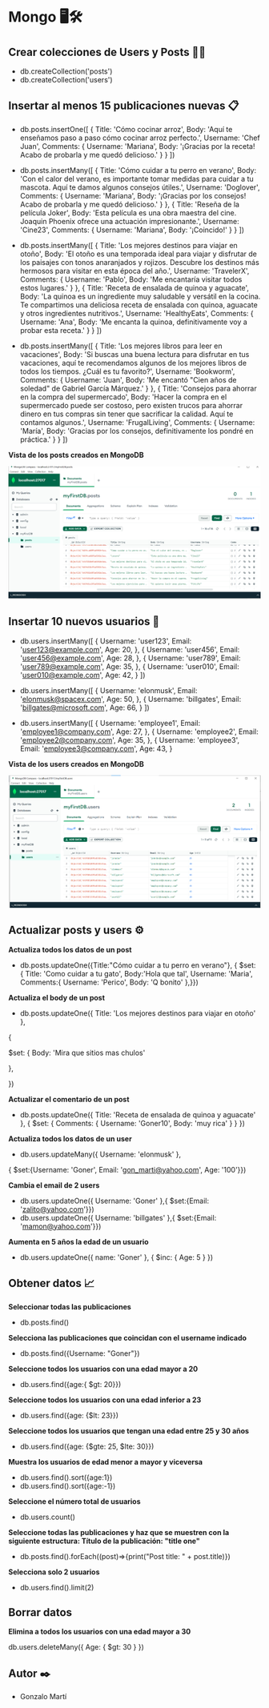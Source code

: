 # Mongo 🖥️🛠️ 

<h2>Crear colecciones de Users y Posts 🧑‍💻</h2>

- db.createCollection('posts')
- db.createCollection('users')

<h2>Insertar al menos 15 publicaciones nuevas 📋</h2>

- db.posts.insertOne([
 {
   Title: 'Cómo cocinar arroz',
   Body: 'Aquí te enseñamos paso a paso cómo cocinar arroz perfecto.',
   Username: 'Chef Juan',
   Comments: {
     Username: 'Mariana',
     Body: '¡Gracias por la receta! Acabo de probarla y me quedó delicioso.'
   }
 }
 ])
 
 - db.posts.insertMany([
 {
   Title: 'Cómo cuidar a tu perro en verano',
   Body: 'Con el calor del verano, es importante tomar medidas para cuidar a tu mascota. Aquí te damos algunos consejos útiles.',
   Username: 'Doglover',
   Comments: {
     Username: 'Mariana',
     Body: '¡Gracias por los consejos! Acabo de probarla y me quedó delicioso.'
   }
 },
 {
   Title: 'Reseña de la película Joker',
   Body: 'Esta película es una obra maestra del cine. Joaquin Phoenix ofrece una actuación impresionante.',
   Username: 'Cine23',
   Comments: {
     Username: 'Mariana',
     Body: '¡Coincido!'
   }
 }
 ])
 
 -  db.posts.insertMany([
 {
   Title: 'Los mejores destinos para viajar en otoño',
   Body: 'El otoño es una temporada ideal para viajar y disfrutar de los paisajes con tonos anaranjados y rojizos. Descubre los destinos más hermosos para visitar en esta época del año.',
   Username: 'TravelerX',
   Comments: {
     Username: 'Pablo',
     Body: 'Me encantaría visitar todos estos lugares.'
   }
 },
 {
   Title: 'Receta de ensalada de quinoa y aguacate',
   Body: 'La quinoa es un ingrediente muy saludable y versátil en la cocina. Te compartimos una deliciosa receta de ensalada con quinoa, aguacate y otros ingredientes nutritivos.',
   Username: 'HealthyEats',
   Comments: {
     Username: 'Ana',
     Body: 'Me encanta la quinoa, definitivamente voy a probar esta receta.'
   }
 }
 ])
 
 - db.posts.insertMany([
 {
   Title: 'Los mejores libros para leer en vacaciones',
   Body: 'Si buscas una buena lectura para disfrutar en tus vacaciones, aquí te recomendamos algunos de los mejores libros de todos los tiempos. ¿Cuál es tu favorito?',
   Username: 'Bookworm',
   Comments: {
     Username: 'Juan',
     Body: 'Me encantó "Cien años de soledad" de Gabriel García Márquez.'
   }
 },
 {
   Title: 'Consejos para ahorrar en la compra del supermercado',
   Body: 'Hacer la compra en el supermercado puede ser costoso, pero existen trucos para ahorrar dinero en tus compras sin tener que sacrificar la calidad. Aquí te contamos algunos.',
   Username: 'FrugalLiving',
   Comments: {
     Username: 'María',
     Body: 'Gracias por los consejos, definitivamente los pondré en práctica.'
   }
 }
 ])
 
 **Vista de los posts creados en MongoDB**
 
![](https://github.com/Goner10/Mongo/blob/main/posts.png)

<h2>Insertar 10 nuevos usuarios 🧑 </h2>

- db.users.insertMany([
{
     Username: 'user123',
     Email: 'user123@example.com',
     Age: 20,
 },
 {
     Username: 'user456',
     Email: 'user456@example.com',
     Age: 28,
 },
 {
     Username: 'user789',
     Email: 'user789@example.com',
     Age: 35,
 },
 {
     Username: 'user010',
     Email: 'user010@example.com',
     Age: 42,
 }
 ])
 
 - db.users.insertMany([
  {
     Username: 'elonmusk',
     Email: 'elonmusk@spacex.com',
     Age: 50,
 },
 {
     Username: 'billgates',
     Email: 'billgates@microsoft.com',
     Age: 66,
 }
])

- db.users.insertMany([
 {
     Username: 'employee1',
     Email: 'employee1@company.com',
     Age: 27,
 },
 {
     Username: 'employee2',
     Email: 'employee2@company.com',
     Age: 35,
 },
 {
     Username: 'employee3',
     Email: 'employee3@company.com',
     Age: 43,
 }


**Vista de los users creados en MongoDB**

![](https://github.com/Goner10/Mongo/blob/main/users.png)

<h2>Actualizar posts y users ⚙️</h2>

**Actualiza todos los datos de un post**

-  db.posts.updateOne({Title:"Cómo cuidar a tu perro en verano"},
{ $set: { Title: 'Como cuidar a tu gato', Body:'Hola que tal', Username: 'Maria', Comments:{
    Username: 'Perico',
    Body: 'Q bonito'
},}})

**Actualiza el body de un post**

- db.posts.updateOne({ Title: 'Los mejores destinos para viajar en otoño' },

{

$set: { Body: 'Mira que sitios mas chulos'

},

})

**Actualizar el comentario de un post**

- db.posts.updateOne({ Title: 'Receta de ensalada de quinoa y aguacate' },
{
$set: {
Comments: {
    Username: 'Goner10',
    Body: 'muy rica'
}
}
})

**Actualiza todos los datos de un user**

- db.users.updateMany({ Username: 'elonmusk' },

{ $set:{Username: 'Goner', Email: 'gon_marti@yahoo.com', Age: '100'}})


**Cambia el email de 2 users**

- db.users.updateOne({ Username: 'Goner' },{ $set:{Email: 'zalito@yahoo.com'}})
- db.users.updateOne({ Username: 'billgates' },{ $set:{Email: 'mamon@yahoo.com'}})

**Aumenta en 5 años la edad de un usuario**

- db.users.updateOne({ name: 'Goner' },
{
$inc: {
Age: 5
}
})


<h2>Obtener datos 📈</h2>

**Seleccionar todas las publicaciones**

- db.posts.find()

**Selecciona las publicaciones que coincidan con el username indicado**

- db.posts.find({Username: "Goner"})

**Seleccione todos los usuarios con una edad mayor a 20**

- db.users.find({age:{ $gt: 20}})

**Seleccione todos los usuarios con una edad inferior a 23**

- db.users.find({age: {$lt: 23}})

**Seleccione todos los usuarios que tengan una edad entre 25 y 30 años**

- db.users.find({age: {$gte: 25, $lte: 30}})

**Muestra los usuarios de edad menor a mayor y viceversa**

- db.users.find().sort({age:1})
- db.users.find().sort({age:-1})

**Seleccione el número total de usuarios**

- db.users.count()

**Seleccione todas las publicaciones y haz que se muestren con la siguiente estructura: Título de la publicación: "title one"**

- db.posts.find().forEach((post)=>{print("Post title: " + post.title)})

**Selecciona solo 2 usuarios**

- db.users.find().limit(2)


<h2>Borrar datos</h2>

**Elimina a todos los usuarios con una edad mayor a 30**

db.users.deleteMany({ Age: { $gt: 30 } })


<h2>Autor ✒️</h2>

- Gonzalo Martí

